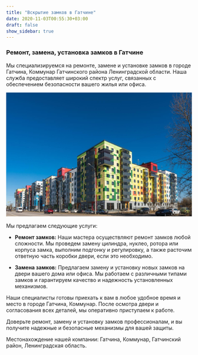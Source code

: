 ```yaml
---
title: "Вскрытие замков в Гатчине"
date: 2020-11-03T00:55:30+03:00 
draft: false 
show_sidebar: true
---
```



### Ремонт, замена, установка замков в Гатчине

Мы специализируемся на ремонте, замене и установке замков в городе Гатчина, Коммунар Гатчинского района Ленинградской области. Наша служба предоставляет широкий спектр услуг, связанных с обеспечением безопасности вашего жилья или офиса.

![Установка замков в Гатчине](Gatchina3.jpg)

Мы предлагаем следующие услуги:

- **Ремонт замков:** Наши мастера осуществляют ремонт замков любой сложности. Мы проведем замену цилиндра, нуклео, ротора или корпуса замка, выполним подгонку и регулировку, а также расточим ответную часть коробки двери, если это необходимо.

- **Замена замков:** Предлагаем замену и установку новых замков на двери вашего дома или офиса. Мы работаем с различными типами замков и гарантируем качество и надежность установленных механизмов.

Наши специалисты готовы приехать к вам в любое удобное время и место в городе Гатчина, Коммунар. После осмотра двери и согласования всех деталей, мы оперативно приступаем к работе.

Доверьте ремонт, замену и установку замков профессионалам, и вы получите надежные и безопасные механизмы для вашей защиты.

Местонахождение нашей компании: Гатчина, Коммунар, Гатчинский район, Ленинградская область.